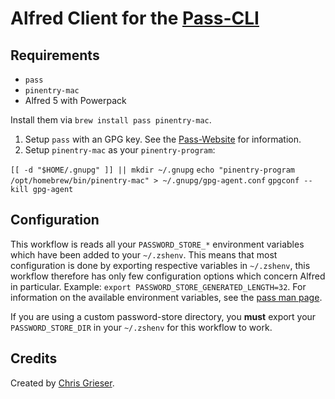 # Alfred Client for the [Pass-CLI](https://www.passwordstore.org/)

## Requirements
- `pass`
- `pinentry-mac`
- Alfred 5 with Powerpack

Install them via `brew install pass pinentry-mac`. 

1. Setup `pass` with an GPG key. See the [Pass-Website](https://www.passwordstore.org/) for information.
1. Setup `pinentry-mac` as your `pinentry-program`:

`[[ -d "$HOME/.gnupg" ]] || mkdir ~/.gnupg`
`echo "pinentry-program /opt/homebrew/bin/pinentry-mac" > ~/.gnupg/gpg-agent.conf`
`gpgconf --kill gpg-agent`

## Configuration
This workflow is reads all your `PASSWORD_STORE_*` environment variables which have been added to your `~/.zshenv`. This means that most configuration is done by exporting respective variables in `~/.zshenv`, this workflow therefore has only few configuration options which concern Alfred in particular. Example: `export PASSWORD_STORE_GENERATED_LENGTH=32`. For information on the available environment variables, see the [pass man page](https://git.zx2c4.com/password-store/about/).

If you are using a custom password-store directory, you **must** export your `PASSWORD_STORE_DIR` in your `~/.zshenv` for this workflow to work.

## Credits

Created by [Chris Grieser](https://chris-grieser.de/).
